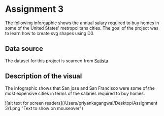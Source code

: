 # Assignment 3

The following inforgaphic shows the annual salary required to buy homes in some of the United States' metropolitans cities. The goal of the project was to learn how to create svg shapes using D3.

## Data source

The dataset for this project is sourced from [Satista](https://www-statista-com.ezproxy.pratt.edu/statistics/1235757/salary-needed-to-buy-median-priced-home-usa-by-metro/)

## Description of the visual

The infographic shows that San jose and San Francisco were some of the most expensive cities in terms of the salaries required to buy homes.

![alt text for screen readers](/Users/priyankagangwal/Desktop/Assignment 3/1.png "Text to show on mouseover") 